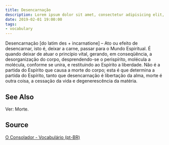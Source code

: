 ```yaml
---
title: Desencarnação
description: Lorem ipsum dolor sit amet, consectetur adipisicing elit, sed do eiusmod tempor incididunt ut labore et dolore magna aliqua.  TODO
date: 2019-02-01 19:00:00
tags:
- vocabulary
---
```


Desencarnação [do latim des + incarnatione] – Ato ou efeito de desencarnar, isto é, deixar a carne, passar para o Mundo Espiritual. É quando deixar de atuar o princípio vital, gerando, em conseqüência, a desorganização do corpo, desprendendo-se o perispírito, molécula a molécula, conforme se unira, e restituindo ao Espírito a liberdade. Não é a partida do Espírito que causa a morte do corpo; esta é que determina a partida do Espírito, tanto que desencarnação é libertação da alma, morte é outra coisa, a cessação da vida e degenerescência da matéria.


## See Also
Ver: Morte.

## Source
[O Consolador - Vocabulário (pt-BR)](http://www.oconsolador.com.br/linkfixo/vocabulario/principal.html)

